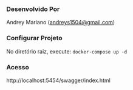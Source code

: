 

### Desenvolvido Por

Andrey Mariano (andreys1504@gmail.com)


### Configurar Projeto

No diretório raiz, execute: ``` docker-compose up -d ```


### Acesso

http://localhost:5454/swagger/index.html

